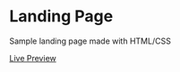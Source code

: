 # Landing Page

Sample landing page made with HTML/CSS

[Live Preview](https://mattno5ss.github.io/landing-page/)
